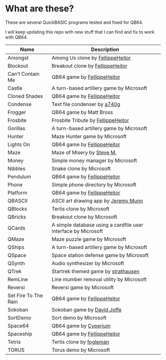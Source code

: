 # What are these?

These are several QuickBASIC programs tested and fixed for QB64.

I will keep updating this repo with new stuff that I can find and fix to work with QB64.

| Name | Description |
|------|-------------|
| Amongst | Among Us clone by [FellippeHeitor](https://github.com/FellippeHeitor) |
| Blockout | Breakout clone by [FellippeHeitor](https://github.com/FellippeHeitor) |
| Can't Contain Me | QB64 game by [FellippeHeitor](https://github.com/FellippeHeitor) |
| Castle | A turn-based artillery game by Microsoft |
| Cloned Shades | QB64 game by [FellippeHeitor](https://github.com/FellippeHeitor) |
| Condense | Text file condenser by [a740g](https://github.com/a740g) |
| Frogger | QB64 game by Matt Bross |
| Frosbite | Frosbite Tribute by [FellippeHeitor](https://github.com/FellippeHeitor) |
| Gorillas | A turn-based artillery game by Microsoft |
| Hunter | Maze Hunter game by Microsoft |
| Lights On | QB64 game by [FellippeHeitor](https://github.com/FellippeHeitor) |
| Maze | Maze of Misery by [Steve M.](www.angelfire.com/bc2/cuebasic/qpage.html) |
| Money | Simple money manager by Microsoft |
| Nibbles | Snake clone by Microsoft |
| Pendulum | QB64 game by [FellippeHeitor](https://github.com/FellippeHeitor) |
| Phone | Simple phone directory by Microsoft |
| Platform | QB64 game by [FellippeHeitor](https://github.com/FellippeHeitor) |
| QBASCII | ASCII art drawing app by [Jeremy Munn](https://github.com/jtmunn) |
| QBlocks | Tertis clone by Microsoft |
| QBricks | Breakout clone by Microsoft |
| QCards | A simple database using a cardfile user interface by Microsoft |
| QMaze | Maze puzzle game by Microsoft |
| QShips | A turn-based artillery game by Microsoft |
| QSpace | Space station defense game by Microsoft |
| QSynth | Audio synthesizer by Microsoft |
| QTrek | Startrek themed game by [strathausen](https://github.com/strathausen) |
| RemLine | Line mumber removal utility by Microsoft |
| Reversi | Reversi game by Microsoft |
| Set Fire To The Rain | QB64 game by [FellippeHeitor](https://github.com/FellippeHeitor) |
| Sokoban | Sokoban game by [David Joffe](http://www.scorpioncity.com/) |
| SortDemo | Sort demo by Microsoft |
| Space64 | QB64 game by [Cyperium](https://wiki.qb64.org/wiki/A_Small_Game_Tutorial) |
| Spaceship | QB64 game by [FellippeHeitor](https://github.com/FellippeHeitor) |
| Tetris | Tertis clone by [fogleman](https://github.com/fogleman) |
| TORUS | Torus demo by Microsoft |
